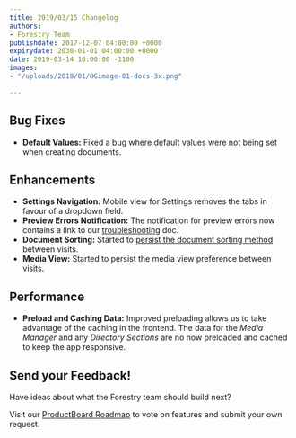 ```yaml
---
title: 2019/03/15 Changelog
authors:
- Forestry Team
publishdate: 2017-12-07 04:00:00 +0000
expirydate: 2030-01-01 04:00:00 +0000
date: 2019-03-14 16:00:00 -1100
images:
- "/uploads/2018/01/OGimage-01-docs-3x.png"

---
```

## Bug Fixes

* **Default Values:** Fixed a bug where default values were not being set when creating documents.

## Enhancements

* **Settings Navigation:** Mobile view for Settings removes the tabs in favour of a dropdown field.
* **Preview Errors Notification:** The notification for preview errors now contains a link to our [troubleshooting](https://forestry.io/docs/previews/troubleshooting-preview-issues/ "Troubleshooting Preview Problems") doc.
* **Document Sorting:** Started to [persist the document sorting method](https://portal.productboard.com/forestry/c/34-sort-section-by-date-by-default "Forestry Roadmap") between visits.
* **Media View:** Started to persist the media view preference between visits.

## Performance

* **Preload and Caching Data:** Improved preloading allows us to take advantage of the caching in the frontend. The data for the _Media Manager_ and any _Directory Sections_ are no now preloaded and cached to keep the app responsive.

## Send your Feedback!

Have ideas about what the Forestry team should build next?

Visit our [ProductBoard Roadmap](https://portal.productboard.com/forestry/tabs/1-under-consideration "Forestry Roadmap") to vote on features and submit your own request.